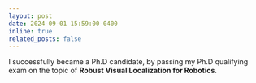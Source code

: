 ```yaml
---
layout: post
date: 2024-09-01 15:59:00-0400
inline: true
related_posts: false
---
```


<!-- We are organizing the [2nd Vision-Centric Autonomous Driving (VCAD) Workshop](https://vcad-workshop.github.io/) at ECCV 2024. We invite you to attend our workshop and submit your papers! -->

I successfully became a Ph.D candidate, by passing my Ph.D qualifying exam on the topic of <b>Robust Visual Localization for Robotics</b>.